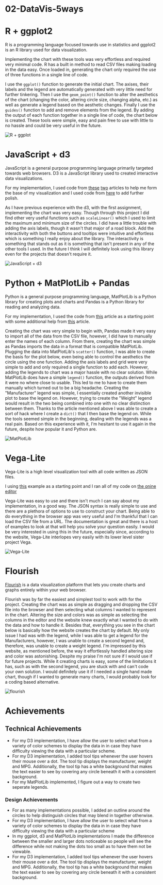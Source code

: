 # 02-DataVis-5ways



# R + ggplot2

R is a programming language focused towards use in statistics and ggplot2 is an R library used for data visualization. 

Implementing the chart with these tools was very effortless and required very minimal code. R has a built in method to read CSV files making loading in the data easy. Once loaded in, generating the chart only required the use of three functions in a single line of code. 

I use the `ggplot()` function to generate the initial chart. The axises, their labels and the legend are automatically generated with very little need for further tinkering. Then I use the `geom_point()` function to alter the aesthetics of the chart (changing the color, altering circle size, changing alpha, etc.) as well as generate a legend based on the aesthetic changes. Finally I use the  `guides()` function to add and remove elements from the legend.  By adding the output of each function together in a single line of code, the chart below is created. These tools were simple, easy and pain free to use with little to no hassle and could be very useful in the future.    

![R + ggplot](img/ggplot+R_chart.png)

# JavaScript + d3

JavaScript is a general purpose programming language primarily targeted towards web browsers. D3 is a JavaScript library used to created interactive data visualizations.

For my implementation,  I used code from [these](https://www.d3-graph-gallery.com/graph/bubble_color.html) [two](https://bl.ocks.org/d3noob/23e42c8f67210ac6c678db2cd07a747e) articles to help me form the base of my visualization and I used code from [here](http://bl.ocks.org/biovisualize/1016860) to add further polish. 

As I have previous experience with the d3, with the first assignment, implementing the chart was very easy. Though through this project I did find other very useful functions such as `scaleLinear()` which I used to limit the maximum and minimum size of the circles. I did have a little trouble with adding the axis labels, though it wasn't that major of a road block. Add the interactivity with both the buttons and tooltips were intuitive and effortless which is something I really enjoy about the library. The interactivity is something that stands out as it is something that isn't present in any of the other tools I used. In the future I think I will definitely look using this library even for the projects that doesn't require it. 

![JavaScript + d3](img/d3_chart.PNG)

# Python + MatPlotLib + Pandas 

Python is a general purpose programming language, MatPlotLib is a Python library for creating plots and charts and Pandas is a Python library for reading and analyzing data. 

For my implementation, I used the code from [this](https://towardsdatascience.com/customizing-plots-with-python-matplotlib-bcf02691931f) article as a starting point with some additional help from [this](https://matplotlib.org/3.1.0/gallery/lines_bars_and_markers/scatter_with_legend.html) article. 

Creating the chart was very simple to begin with, Pandas made it very easy to import all of the data from the CSV file, however, I did have to manually enter the names of each column.  From there, creating the chart was simple as Pandas imports the data in a format that is compatible MatPlotLib. Plugging the data into MatPlotLib's `scatter()` function, I was able to create the basis for the plot below, even being able to control the aesthetics the circle using the one function. Adding the axis labels and grid were very simple to add and only required a single function to add each. However, adding the legends to chart was a major hassle with no clear solution. While MatPlotLib does have a simple `legend()` function, the outputs derived from it were no where close to usable. This led to me to have to create them manually which turned out to be a big headache. Creating the "Manufacturer" legend was simple, I essentially created another invisible plot to base the legend on. However, trying to create the "Weight" legend would result in the two being combined into one with no clear distinction between them. Thanks to the article mentioned above I was able to create a sort of hack where I create a `dict()` that I then base the legend on. While the tools seemed simple in the beginning, dealing with the legends was a real pain. Based on this experience with it, I'm hesitant to  use it again in the future, despite how popular it and Python are.

![MatPlotLib](img/matplotlib_chart.png)

# Vega-Lite

Vega-Lite is a high level visualization tool with all code written as JSON files. 

 I using [this](https://vega.github.io/vega-lite/examples/point_color_with_shape.html) example as a starting point and I ran all of my code on [the onine editor](https://vega.github.io/editor/#/custom/vega-lite) 

Vega-Lite was easy to use and there isn't much I can say about my implementation, in a good way. The JSON syntax is really simple to use and there are a plethora of options to use to construct your chart. Being able to do everything in the browser app was very useful and I'm thankful that I can load the CSV file from a URL. The documentation is great and there is a host of examples to look at that will help you solve your question easily.  I would be very interested in using this in the future, especially since, according to the website, Vega-Lite interlopes very easily with its lower level sister project Vega. 

![Vega-Lite](img/vega-lite_chart.png)

# Flourish

[Flourish](https://flourish.studio/) is a data visualization platform that lets you create charts and graphs entirely within your web browser. 

Flourish was by far the easiest and simplest tool to work with for the project. Creating the chart was as simple as dragging and dropping the CSV file into the browser and then selecting what columns I wanted to represent in the chart. Altering the size and colors was as simple as selecting the columns in the editor and the website knew exactly what I wanted to do with the data and how to handle it. Besides that, everything you see in the chart below is basically how the website creates the chart by default. My only issue I had was with the legend, while I was able to get a legend for the Manufacturers, however, I was unable to create a second legend and, therefore, was unable to create a weight legend. I'm impressed by this website, as mentioned before, the way it effortlessly handled altering size and color was astonishing. Despite my praise I'm not sure if I would use if for future projects. While it creating charts is easy,  some of the limitations it has, such as with the second legend, you are stuck with and can't code your own solution. I would definitely use it if I needed a single hand made chart, though if I wanted to generate many charts, I would probably look for a coding based alternative. 

![flourish](img/flourish_chart.png)

# Achievements


## **Technical Achievements**
- For my D3 implementation, I have allow the user to select what from a variety of color schemes to display the data in in case they have difficulty viewing the data with a particular scheme.
- For my D3 implementation, I added tool tips whenever the user hovers their mouse over a dot. The tool tip displays the manufacturer, weight and MPG. Additionally, the tool tip has a white background that makes the text easier to see by covering any circle beneath it with a consistent background.
- For my MatPlotLib implemented, I figure out a way to create two seperate legends. 

### **Design Achievements**
- For as many implementations possible, I added an outline around the circles to help distinguish circles that may blend in together otherwise.  
- For my D3 implementation, I have allow the user to select what from a variety of color schemes to display the data in in case they have difficulty viewing the data with a particular scheme
- In my ggplot, d3 and MatPlotLib implementations I made the difference between the smaller and larger dots noticeable so people will see the difference while not making the dots too small as to have them not be viewable. 
- For my D3 implementation, I added tool tips whenever the user hovers their mouse over a dot. The tool tip displays the manufacturer, weight and MPG. Additionally, the tool tip has a white background that makes the text easier to see by covering any circle beneath it with a consistent background.

